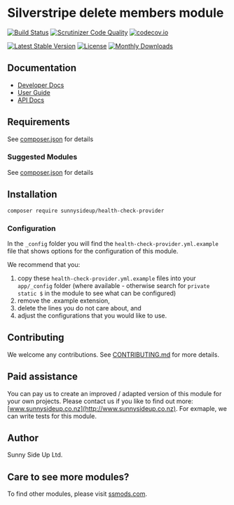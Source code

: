 # Silverstripe delete members module
[![Build Status](https://travis-ci.org/sunnysideup/silverstripe-health-check-provider.svg?branch=master)](https://travis-ci.org/sunnysideup/silverstripe-health-check-provider)
[![Scrutinizer Code Quality](https://scrutinizer-ci.com/g/sunnysideup/silverstripe-health-check-provider/badges/quality-score.png?b=master)](https://scrutinizer-ci.com/g/sunnysideup/silverstripe-health-check-provider/?branch=master)
[![codecov.io](https://codecov.io/github/sunnysideup/silverstripe-health-check-provider/coverage.svg?branch=master)](https://codecov.io/github/sunnysideup/silverstripe-health-check-provider?branch=master)

[![Latest Stable Version](https://poser.pugx.org/sunnysideup/health-check-provider/version)](https://packagist.org/packages/sunnysideup/health-check-provider)
[![License](https://poser.pugx.org/sunnysideup/health-check-provider/license)](https://packagist.org/packages/sunnysideup/health-check-provider)
[![Monthly Downloads](https://poser.pugx.org/sunnysideup/health-check-provider/d/monthly)](https://packagist.org/packages/sunnysideup/health-check-provider)


## Documentation



 * [Developer Docs](docs/en/INDEX.md)
 * [User Guide](docs/en/userguide.md)
 * [API Docs](http://docs.ssmods.com/sunnysideup/health-check-provider/classes.xhtml)


## Requirements



See [composer.json](composer.json) for details


### Suggested Modules



See [composer.json](composer.json) for details


## Installation


```
composer require sunnysideup/health-check-provider
```

### Configuration



In the `_config` folder you will find the `health-check-provider.yml.example`
file that shows options for the configuration of this module.

We recommend that you:

  1. copy these `health-check-provider.yml.example` files into your
`app/_config` folder (where available - otherwise search for `private static $` in the module to see what can be configured)
  2. remove the .example extension,
  3. delete the lines you do not care about, and
  4. adjust the configurations that you would like to use.


## Contributing



We welcome any contributions. See [CONTRIBUTING.md](CONTRIBUTING.md) for more details.

## Paid assistance



You can pay us to create an improved / adapted version of this module for your own projects.  Please contact us if you like to find out more: [www.sunnysideup.co.nz](http://www.sunnysideup.co.nz).  For exmaple, we can write tests for this module.  

## Author



Sunny Side Up Ltd.


## Care to see more modules?

To find other modules, please visit [ssmods.com](http://ssmods.com/).

